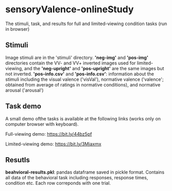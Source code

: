 # sensoryValence-onlineStudy


The stimuli, task, and results for full and limited-viewing condition tasks (run in browser) 

## Stimuli
Image stimuli are in the 'stimuli' directory.
**'neg-img'** and **'pos-img'** directories contain the VV- and VV+ inverted images used for limited-viewing, and the **'neg-upright'** and **'pos-upright'** are the same images but not inverted.
**'pos-info.csv'** and **'pos-info.csv'**: information about the stimuli including  the visual valence ('visVal'), normative valence ('valence'; obtained from average of ratings in normative conditions), and normative arousal ('arousal')

## Task demo

A small demo ofthe tasks is available at the following links (works only on computer browser with keyboard).

Full-viewing demo: https://bit.ly/44bz5pf

Limited-viewing demo: https://bit.ly/3Mjaxmx



## Resutls
**beahvioral-results.pkl**: pandas dataframe saved in pickle format. Contains all data of the behavioral task including responses, response times, condition etc. Each row correponds with one trial.


